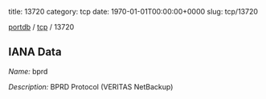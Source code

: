 title: 13720
category: tcp
date: 1970-01-01T00:00:00+0000
slug: tcp/13720

[portdb](/) / [tcp](/category/tcp.html) / 13720


## IANA Data

_Name:_ bprd

_Description:_ BPRD Protocol (VERITAS NetBackup)

